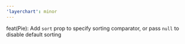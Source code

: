```yaml
---
'layerchart': minor
---
```


feat(Pie): Add `sort` prop to specify sorting comparator, or pass `null` to disable default sorting

